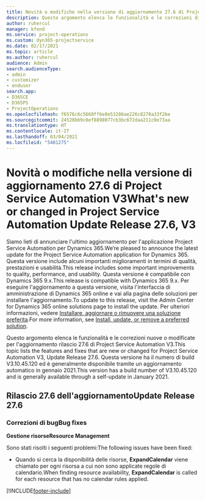 ```yaml
---
title: Novità o modifiche nella versione di aggiornamento 27.6 di Project Service Automation aggiornamento rapido V3
description: Questo argomento elenca le funzionalità e le correzioni disponibili nella versione di aggiornamento 27.6 di Project Service Automation aggiornamento rapido V3.
author: ruhercul
manager: kfend
ms.service: project-operations
ms.custom: dyn365-projectservice
ms.date: 02/17/2021
ms.topic: article
ms.author: ruhercul
audience: Admin
search.audienceType:
- admin
- customizer
- enduser
search.app:
- D365CE
- D365PS
- ProjectOperations
ms.openlocfilehash: f6576c6c5660ff6e8e53286ae226c8278a33f2be
ms.sourcegitcommit: 24528bb9c0ef8898077cb3bc672daa211c0e73aa
ms.translationtype: HT
ms.contentlocale: it-IT
ms.lasthandoff: 03/04/2021
ms.locfileid: "5481275"
---
```

# <a name="whats-new-or-changed-in-project-service-automation-update-release-276-v3"></a><span data-ttu-id="e3947-103">Novità o modifiche nella versione di aggiornamento 27.6 di Project Service Automation V3</span><span class="sxs-lookup"><span data-stu-id="e3947-103">What's new or changed in Project Service Automation Update Release 27.6, V3</span></span>

<span data-ttu-id="e3947-104">Siamo lieti di annunciare l'ultimo aggiornamento per l'applicazione Project Service Automation per Dynamics 365.</span><span class="sxs-lookup"><span data-stu-id="e3947-104">We’re pleased to announce the latest update for the Project Service Automation application for Dynamics 365.</span></span> <span data-ttu-id="e3947-105">Questa versione include alcuni importanti miglioramenti in termini di qualità, prestazioni e usabilità.</span><span class="sxs-lookup"><span data-stu-id="e3947-105">This release includes some important improvements to quality, performance, and usability.</span></span> <span data-ttu-id="e3947-106">Questa versione è compatibile con Dynamics 365 9.x.</span><span class="sxs-lookup"><span data-stu-id="e3947-106">This release is compatible with Dynamics 365 9.x.</span></span> <span data-ttu-id="e3947-107">Per eseguire l'aggiornamento a questa versione, visita l'interfaccia di amministrazione di Dynamics 365 online e vai alla pagina delle soluzioni per installare l'aggiornamento.</span><span class="sxs-lookup"><span data-stu-id="e3947-107">To update to this release, visit the Admin Center for Dynamics 365 online solutions page to install the update.</span></span> <span data-ttu-id="e3947-108">Per ulteriori informazioni, vedere [Installare, aggiornare o rimuovere una soluzione preferita](https://docs.microsoft.com/power-platform/admin/install-remove-preferred-solution).</span><span class="sxs-lookup"><span data-stu-id="e3947-108">For more information, see [Install, update, or remove a preferred solution](https://docs.microsoft.com/power-platform/admin/install-remove-preferred-solution).</span></span>

<span data-ttu-id="e3947-109">Questo argomento elenca le funzionalità e le correzioni nuove o modificate per l'aggiornamento rilascio 27.6 di Project Service Automation V3.</span><span class="sxs-lookup"><span data-stu-id="e3947-109">This topic lists the features and fixes that are new or changed for Project Service Automation V3, Update Release 27.6.</span></span> <span data-ttu-id="e3947-110">Questa versione ha il numero di build V3.10.45.120 ed è generalmente disponibile tramite un aggiornamento automatico in gennaio 2021.</span><span class="sxs-lookup"><span data-stu-id="e3947-110">This version has a build number of V3.10.45.120 and is generally available through a self-update in January 2021.</span></span>

## <a name="update-release-276"></a><span data-ttu-id="e3947-111">Rilascio 27.6 dell'aggiornamento</span><span class="sxs-lookup"><span data-stu-id="e3947-111">Update Release 27.6</span></span>

### <a name="bug-fixes"></a><span data-ttu-id="e3947-112">Correzioni di bug</span><span class="sxs-lookup"><span data-stu-id="e3947-112">Bug fixes</span></span>


<span data-ttu-id="e3947-113">**Gestione risorse**</span><span class="sxs-lookup"><span data-stu-id="e3947-113">**Resource Management**</span></span>

<span data-ttu-id="e3947-114">Sono stati risolti i seguenti problemi:</span><span class="sxs-lookup"><span data-stu-id="e3947-114">The following issues have been fixed:</span></span>

- <span data-ttu-id="e3947-115">Quando si cerca la disponibilità delle risorse, **ExpandCalendar** viene chiamato per ogni risorsa a cui non sono applicate regole di calendario.</span><span class="sxs-lookup"><span data-stu-id="e3947-115">When finding resource availability, **ExpandCalendar** is called for each resource that has no calendar rules applied.</span></span>


[!INCLUDE[footer-include](../includes/footer-banner.md)]
